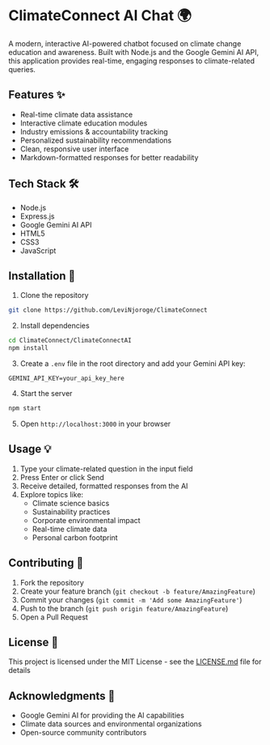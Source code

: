# ClimateConnect AI Chat 🌍

A modern, interactive AI-powered chatbot focused on climate change education and awareness. Built with Node.js and the Google Gemini AI API, this application provides real-time, engaging responses to climate-related queries.

## Features ✨

- Real-time climate data assistance
- Interactive climate education modules
- Industry emissions & accountability tracking
- Personalized sustainability recommendations
- Clean, responsive user interface
- Markdown-formatted responses for better readability

## Tech Stack 🛠

- Node.js
- Express.js
- Google Gemini AI API
- HTML5
- CSS3
- JavaScript

## Installation 🚀

1. Clone the repository
```bash
git clone https://github.com/LeviNjoroge/ClimateConnect
```

2. Install dependencies
```bash
cd ClimateConnect/ClimateConnectAI
npm install
```

3. Create a `.env` file in the root directory and add your Gemini API key:
```
GEMINI_API_KEY=your_api_key_here
```

4. Start the server
```bash
npm start
```

5. Open `http://localhost:3000` in your browser

## Usage 💡

1. Type your climate-related question in the input field
2. Press Enter or click Send
3. Receive detailed, formatted responses from the AI
4. Explore topics like:
   - Climate science basics
   - Sustainability practices
   - Corporate environmental impact
   - Real-time climate data
   - Personal carbon footprint

## Contributing 🤝

1. Fork the repository
2. Create your feature branch (`git checkout -b feature/AmazingFeature`)
3. Commit your changes (`git commit -m 'Add some AmazingFeature'`)
4. Push to the branch (`git push origin feature/AmazingFeature`)
5. Open a Pull Request

## License 📝

This project is licensed under the MIT License - see the [LICENSE.md](LICENSE.md) file for details

## Acknowledgments 🙏

- Google Gemini AI for providing the AI capabilities
- Climate data sources and environmental organizations
- Open-source community contributors
